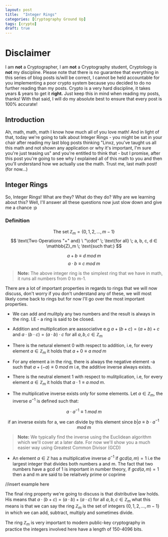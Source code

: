 ```yaml
---
layout: post
title:  "Integer Rings"
categories: [Cryptography Ground Up]
tags: [crypto]
draft: true
---
```


# Disclaimer

I am **not** a Cryptographer, I am **not** a Cryptography student, Cryptology is **not** my discipline. Please note that there is no guarantee that everything in this series of blog posts is/will be correct, I cannot be held accountable for you implementing a poor crypto system because you decided to do no further reading than my posts. Crypto is a very hard discipline, it takes years & years to get it **right.** Just keep this in mind when reading my posts, thanks! With that said, I will do my absolute best to ensure that every post is 100% accurate!

## Introduction

Ah, math, math, math I know how much all of you love math! And in light of that, today we're going to talk about Integer Rings - you might be sat in your chair after reading my last blog posts thinking "Linxz, you've taught us all this math and not shown any application or why it's important, I'm sure you're just teasing us" and you're entitled to think that - but I promise, after this post you're going to see why I explained all of this math to you and then you'll understand how we actually use the math. Trust me, last math post! (for now...)

## Integer Rings

So, Integer Rings! What are they? What do they do? Why are we learning about this? Well, I'll answer all these questions now just slow down and give me a chance :p

### Definition

$$ \text{The set} \; \mathbb{Z}_m = \{0, 1, 2, ..., m-1\} $$
$$ \text{Two Operations "+" and} \ "\cdot" \; \text{for all} \; a, b, c, d ∈ \mathbb{Z}_m \; \text{such that:} $$

$$ a + b ≡ d \; mod \; m $$
$$ a \cdot b ≡ c \; mod \; m $$

 > **Note:** The above integer ring is the simplest ring that we have in math, it runs all numbers from 0 to m-1.

There are a lot of important properties in regards to rings that we will now discuss, don't worry if you don't understand any of these, we will most likely come back to rings but for now I'll go over the most important properties.

- We can add and mulitply any two numbers and the result is always in the ring. I.E - a ring is said to be closed.

- Addition and multiplication are aassociative e.g $a + (b + c) = (a + b) + c$ and $a \cdot (b \cdot c) = (a \cdot b) \cdot c$ for all $a, b, c ∈ \mathbb{Z}_m$

- There is the netural element 0 with respect to addition, i.e, for every element $a ∈ \mathbb{Z}_m$ it holds that $a + 0 ≡ a \; mod \; m$

- For any element a in the ring, there is always the negative element -a such that $a + (-a) ≡ 0 \; mod \; m$ i.e, the additive inverse always exists.

- There is the neutral element 1 with respect to mulitplication, i.e, for every element $a ∈ \mathbb{Z}_m$ it holds that $a \cdot 1 ≡ a \; mod \; m$.

- The multiplicative inverse exists only for some elements. Let $a ∈ \mathbb{Z}_m$, the inverse $a^{-1}$ is defined such that:

$$ a \cdot a^{-1}  ≡ 1 \; mod \; m $$

$$\text{if an inverse exists for a, we can divide by this element since} \; b|a ≡ b \cdot a^{-1} \; mod \; m $$

> **Note:** We typically find the inverse using the Euclidean algorithm which we'll cover at a later date. For now we'll show you a much easier way using Greatest Common Divisor (GCD)

- An element $a ∈ \mathbb{Z}$ has a multiplicative inverse $a^{-1}$ if $gcd(a,m) = 1$ i.e the largest integer that divides both numbers $\text{a}$ and $\text{m}$. The fact that two numbers have a gcd of 1 is important in number theory, if $gcd(a,m) = 1$ then $\text{a}$ and $\text{m}$ are said to be relaitvely prime or coprime

//insert example here

The final ring property we're going to discuss is that distributive law holds. His means that $a \cdot (b+c) = (a \cdot b) + (a \cdot c)$ for all $a, b,c ∈ \mathbb{Z}_m$ what this means is that we can say the ring $\mathbb{Z}_m$ is the set of integers $\{0, 1, 2, ..., m-1\}$ in which we can add, subtract, multiply and sometimes divide.

The ring $\mathbb{Z}_m$ is very important to modern public-key cryptography in practice the integers involved here have a length of 150-4096 bits.